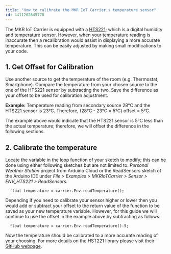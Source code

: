 ```yaml
---
title: "How to calibrate the MKR IoT Carrier's temperature sensor"
id: 4411202645778
---
```


The MKR IoT Carrier is equipped with a [HTS221](https://www.arduino.cc/en/Reference/ArduinoHTS221); which is a digital humidity and temperature sensor. However, when your temperature reading is inaccurate then a recalibration would assist in displaying a more accurate temperature. This can be easily adjusted by making small modifications to your code.

## 1. Get Offset for Calibration

Use another source to get the temperature of the room (e.g. Thermostat, Smartphone). Compare the temperature from your chosen source to the one of the HTS221 sensor by subtracting the two. Save the difference as your offset to be used for calibration adjustment.

**Example:** Temperature reading from secondary source 28°C and the HTS221 sensor is 23°C. Therefore, (28°C - 23°C = 5°C) offset = 5°C.

The example above would indicate that the HTS221 sensor is 5°C less than the actual temperature; therefore, we will offset the difference in the following sections.

## 2. Calibrate the temperature

Locate the variable in the loop function of your sketch to modify; this can be done using either following sketches but are not limited to: _Personal Weather Station_ project from Arduino Cloud or the ReadSensors sketch of the Arduino IDE under _File > Examples > MKRIoTCarrier > Sensor > ENV_HTS221 > ReadSensors._

```
  float temperature = carrier.Env.readTemperature();
```

Depending if you need to calibrate your sensor higher or lower then you would add or subtract your offset to the return value of the function to be saved as your new temperature variable. However, for this guide we will continue to use the offset in the example above by subtracting as follows:

```
  float temperature = carrier.Env.readTemperature()-5;
```

Now the temperature should be calibrated to a more accurate reading of your choosing. For more details on the HST221 library please visit their [GitHub webpage](https://github.com/arduino-libraries/Arduino_HTS221/blob/master/src/HTS.cpp#L87).
